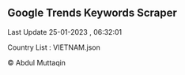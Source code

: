 

## Google Trends Keywords Scraper 
 
Last Update 25-01-2023 , 06:32:01

Country List :
VIETNAM.json



© Abdul Muttaqin 
